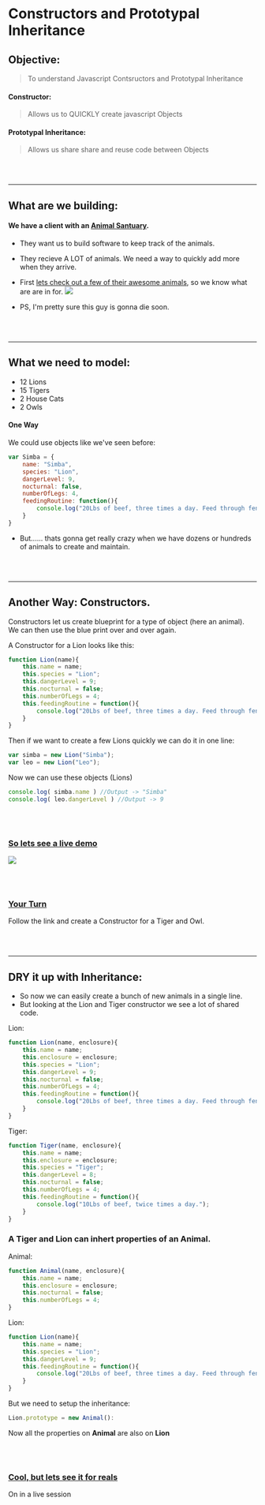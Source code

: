 # Constructors and Prototypal Inheritance
## Objective: 
> To understand Javascript Contsructors and Prototypal Inheritance
	
#### Constructor:
> Allows us to QUICKLY create javascript Objects

#### Prototypal Inheritance:
> Allows us share share and reuse code between Objects


<br><br>
______________________________________________________________________________
##	 What are we building:

#### We have a client with an [Animal Santuary](http://blackjaguarwhitetiger.org/visit-us/). 
* They want us to build software to keep track of the animals.  

* They recieve A LOT of animals. We need a way to quickly add more when they arrive.

* First [lets check out a few of their awesome animals](https://www.youtube.com/tv#/watch?v=vfCmzyLp26s&feature=youtu.be&t=439), so we know what are are in for. 
![](http://i.imgur.com/4wlZKb3.jpg)

* PS, I'm pretty sure this guy is gonna die soon. 

<br><br>
______________________________________________________________________________
## What we need to model:
* 12 Lions
* 15 Tigers
* 2 House Cats
* 2 Owls

#### One Way
We could use objects like we've seen before:
```javascript
var Simba = {
	name: "Simba",
	species: "Lion", 
	dangerLevel: 9,	
	nocturnal: false, 
	numberOfLegs: 4,
	feedingRoutine: function(){
		console.log("20Lbs of beef, three times a day. Feed through fence.")
	}
}
```	

* But...... thats gonna get really crazy when we have dozens or hundreds of animals to create and maintain. 

<br><br>
______________________________________________________________________________
## Another Way: Constructors.
Constructors let us create  blueprint for a type of object (here an animal). We can then use the blue print over and over again. 

A Constructor for a Lion looks like this:

```javascript
function Lion(name){
	this.name = name;	
	this.species = "Lion";
	this.dangerLevel = 9;
	this.nocturnal = false;
	this.numberOfLegs = 4;
	this.feedingRoutine = function(){
		console.log("20Lbs of beef, three times a day. Feed through fence.");
	}
}
```	

Then if we want to create a few Lions quickly we can do it in one line:
```javascript
var simba = new Lion("Simba");
var leo = new Lion("Leo");
```
Now we can use these objects (Lions)
```javascript
console.log( simba.name ) //Output -> "Simba"
console.log( leo.dangerLevel ) //Output -> 9
```
<br><br>
### [So lets see a live demo](https://repl.it/C16y/1)
[![](http://cdn.churchm.ag/wp-content/uploads/2011/10/replit-edit-620x431.png)](https://repl.it/C16y/1)

<br><br>

### [Your Turn](https://repl.it/C1xn/5)


Follow the link and create a Constructor for a Tiger and Owl.

<br><br>
______________________________________________________________________________
## DRY it up with Inheritance:

* So now we can easily create a bunch of new animals in a single line. 
* But looking at the Lion and Tiger constructor we see a lot of shared code. 

Lion:
```javascript
function Lion(name, enclosure){
	this.name = name;
	this.enclosure = enclosure;
	this.species = "Lion";
	this.dangerLevel = 9;
	this.nocturnal = false;
	this.numberOfLegs = 4;
	this.feedingRoutine = function(){
		console.log("20Lbs of beef, three times a day. Feed through fence.");
	}
}
```

Tiger:
```javascript
function Tiger(name, enclosure){
	this.name = name;	
	this.enclosure = enclosure;	
	this.species = "Tiger";
	this.dangerLevel = 8;
	this.nocturnal = false;
	this.numberOfLegs = 4;
	this.feedingRoutine = function(){
		console.log("10Lbs of beef, twice times a day.");
	}
}
```

### A Tiger and Lion can inhert properties of an Animal.  

Animal:
```javascript
function Animal(name, enclosure){
	this.name = name;	
	this.enclosure = enclosure;
	this.nocturnal = false;
	this.numberOfLegs = 4;
}
```
Lion:
```javascript
function Lion(name){
	this.name = name;	
	this.species = "Lion";
	this.dangerLevel = 9;
	this.feedingRoutine = function(){
		console.log("20Lbs of beef, three times a day. Feed through fence.");
	}
}
```

But we need to setup the inheritance:
```javascript 
Lion.prototype = new Animal():
```

Now all the properties on **Animal** are also on **Lion**

<br><br>
### [Cool, but lets see it for reals](https://repl.it/C2A9/2)
On in a live session



